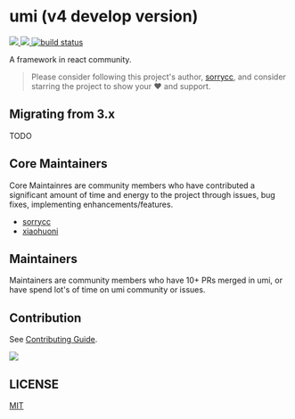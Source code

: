 # umi (v4 develop version)

<p>
  <a href="https://www.npmjs.com/package/umi" target="_blank">
    <img src="https://img.shields.io/npm/v/umi.svg" />
  </a>
  <a href="https://www.npmjs.com/package/umi" target="_blank">
    <img src="https://img.shields.io/npm/dm/umi.svg" />
  </a>
  <a href="https://github.com/umijs/umi-next" target="_blank">
    <img src="https://github.com/umijs/umi-next/workflows/CI/badge.svg" alt="build status"  />
  </a>
</p>

A framework in react community.

> Please consider following this project's author, [sorrycc](https://github.com/sorrycc), and consider starring the project to show your ❤️ and support.

## Migrating from 3.x

TODO

## Core Maintainers

Core Maintainres are community members who have contributed a significant amount of time and energy to the project through issues, bug fixes, implementing enhancements/features.

* [sorrycc](https://github.com/sorrycc)
* [xiaohuoni](https://github.com/xiaohuoni)

## Maintainers

Maintainers are community members who have 10+ PRs merged in umi, or have spend lot's of time on umi community or issues.

## Contribution

See [Contributing Guide](./CONTRIBUTING.md).

<a href="https://github.com/umijs/umi/graphs/contributors"><img src="https://opencollective.com/umi/contributors.svg?width=890&button=false" /></a>

## LICENSE

[MIT](./LICENSE)
